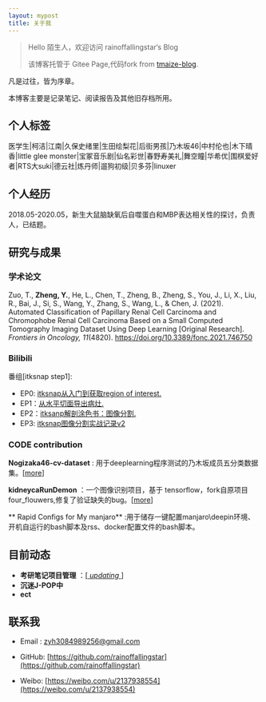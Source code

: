 ```yaml
---
layout: mypost
title: 关于我
---
```


> Hello 陌生人，欢迎访问 rainoffallingstar‘s Blog
>
> 该博客托管于 Gitee Page,代码fork from [tmaize-blog](https://github.com/TMaize/tmaize-blog).

凡是过往，皆为序章。

本博客主要是记录笔记、阅读报告及其他旧存档所用。

## 个人标签

医学生|柯洁|江南|久保史绪里|生田绘梨花|后街男孩|乃木坂46|中村伦也|木下晴香|little glee monster|宝冢音乐剧|仙名彩世|春野寿美礼|舞空瞳|华希优|围棋爱好者|RTS大suki|德云社|炼丹师|遛狗初级|贝多芬|linuxer

## 个人经历

2018.05-2020.05，新生大鼠脑缺氧后自噬蛋白和MBP表达相关性的探讨，负责人，已结题。

## 研究与成果

### 学术论文

Zuo, T., **Zheng, Y.**, He, L., Chen, T., Zheng, B., Zheng, S., You, J., Li, X., Liu, R., Bai, J., Si, S., Wang, Y., Zhang, S., Wang, L., & Chen, J. (2021). Automated Classification of Papillary Renal Cell Carcinoma and Chromophobe Renal Cell Carcinoma Based on a Small Computed Tomography Imaging Dataset Using Deep Learning [Original Research]. *Frontiers in Oncology, 11*(4820). https://doi.org/10.3389/fonc.2021.746750

### Bilibili

番组[itksnap step1]:
- EP0: [itksnap从入门到获取region of interest.](https://www.bilibili.com/video/BV1Xy4y1177d/)
- EP1：[从水平切面导出病灶.](https://www.bilibili.com/video/BV1Py4y127mQ)
- EP2：[itksanp解剖涂色书：图像分割.](https://www.bilibili.com/video/BV1Sv4y1f7FR)
- EP3: [itksnap图像分割实战记录v2](https://www.bilibili.com/video/BV1wU4y1h7kd)

### CODE contribution

**Nogizaka46-cv-dataset** : 用于deeplearning程序测试的乃木坂成员五分类数据集。[[more](https://gitee.com/rainoffallingstar/nogizaka46_cv_dataset)]

**kidneycaRunDemon** ：一个图像识别项目，基于 tensorflow，fork自原项目four_flouwers,修复了验证缺失的bug。[[more](https://gitee.com/rainoffallingstar/kidneycaRunDemon)]

** Rapid Configs for My manjaro** :用于储存一键配置manjaro\deepin环境、开机自运行的bash脚本及rss、docker配置文件的bash脚本。

## 目前动态

-  **考研笔记项目管理** ：[[ _updating_ ](https://gitee.com/rainoffallingstar/preneep)]
-  **沉迷J-POP中** 
-  **ect** 


## 联系我

- Email&nbsp;: zyh3084989256@gmail.com

- GitHub: [https://github.com/rainoffallingstar](https://github.com/rainoffallingstar)

- Weibo: [https://weibo.com/u/2137938554](https://weibo.com/u/2137938554)

